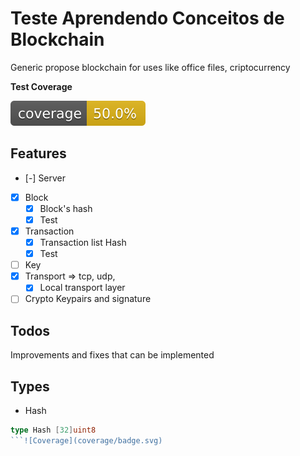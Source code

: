 # Teste Aprendendo Conceitos de Blockchain

Generic propose blockchain for uses like office files, criptocurrency

**Test Coverage**

![Coverage](coverage/badge.svg)

## Features

- [-] Server
- [X] Block
    - [X] Block's hash
    - [x] Test
- [X] Transaction
    - [x] Transaction list Hash
    - [x] Test
- [ ] Key
- [X] Transport => tcp, udp, 
    - [X] Local transport layer
- [ ] Crypto Keypairs and signature

## Todos
Improvements and fixes that can be implemented

## Types 

- Hash

```go
type Hash [32]uint8
```![Coverage](coverage/badge.svg)
